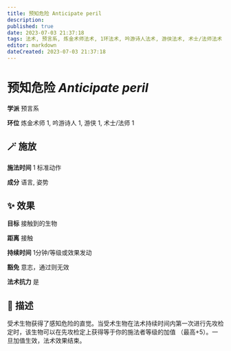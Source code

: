 ```yaml
---
title: 预知危险 Anticipate peril
description: 
published: true
date: 2023-07-03 21:37:18
tags: 法术, 预言系, 炼金术师法术, 1环法术, 吟游诗人法术, 游侠法术, 术士/法师法术
editor: markdown
dateCreated: 2023-07-03 21:37:18
---
```


# **预知危险** *Anticipate peril*

**学派** 预言系 

**环位** 炼金术师 1, 吟游诗人 1, 游侠 1, 术士/法师 1

## 🪄 施放

**施法时间** 1 标准动作

**成分** 语言, 姿势

## ✨ 效果 

**目标** 接触到的生物 

**距离** 接触  

**持续时间** 1分钟/等级或效果发动 

**豁免** 意志，通过则无效

**法术抗力** 是

## 📖 描述

受术生物获得了感知危险的直觉。当受术生物在法术持续时间内第一次进行先攻检定时，该生物可以在先攻检定上获得等于你的施法者等级的加值 （最高+5）。一旦加值生效，法术效果结束。
    